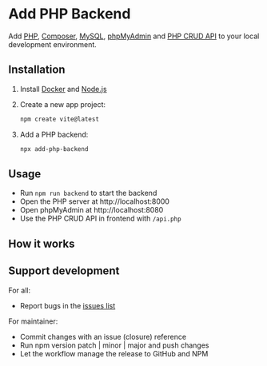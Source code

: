 # Add PHP Backend

Add [PHP](https://www.php.net/), [Composer](https://getcomposer.org/), [MySQL](https://mariadb.org/), [phpMyAdmin](https://www.phpmyadmin.net/) and [PHP CRUD API](https://github.com/mevdschee/php-crud-api) to your local development environment.

## Installation

1. Install [Docker](https://www.docker.com/) and [Node.js](https://nodejs.org/)

2. Create a new app project:

    ```bash
    npm create vite@latest
    ```

3. Add a PHP backend:

    ```bash
    npx add-php-backend
    ```

## Usage

- Run `npm run backend` to start the backend
- Open the PHP server at http://localhost:8000
- Open phpMyAdmin at http://localhost:8080
- Use the PHP CRUD API in frontend with `/api.php`

## How it works

## Support development

For all:

- Report bugs in the [issues list](https://github.com/scriptPilot/add-php-backend/issues)

For maintainer:

- Commit changes with an issue (closure) reference
- Run npm version patch | minor | major and push changes
- Let the workflow manage the release to GitHub and NPM
